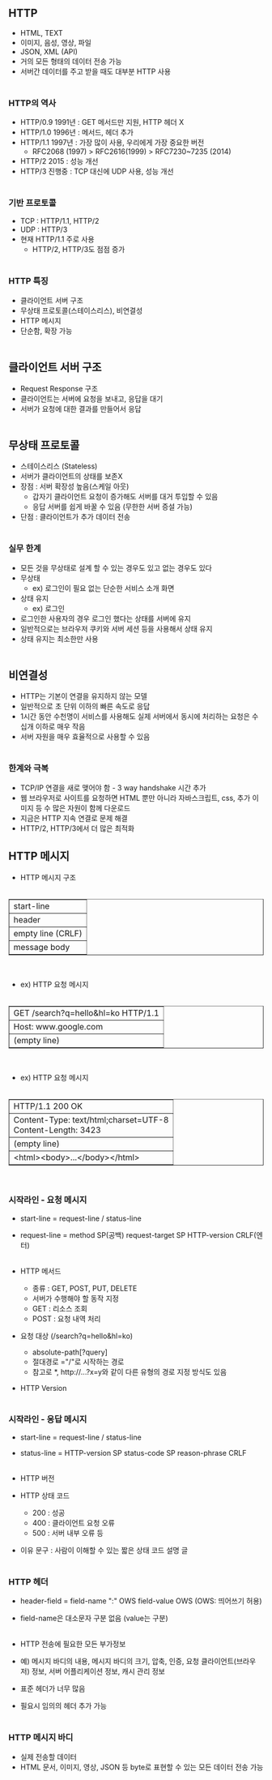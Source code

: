 ## HTTP
- HTML, TEXT<br>
- 이미지, 음성, 영상, 파일<br>
- JSON, XML (API)<br>
- 거의 모든 형태의 데이터 전송 가능<br>
- 서버간 데이터를 주고 받을 때도 대부분 HTTP 사용<br><br>

### HTTP의 역사
- HTTP/0.9 1991년 : GET 메서드만 지원, HTTP 헤더 X<br>
- HTTP/1.0 1996년 : 메서드, 헤더 추가<br>
- HTTP/1.1 1997년 : 가장 많이 사용, 우리에게 가장 중요한 버전<br>
	- RFC2068 (1997) > RFC2616(1999) > RFC7230~7235 (2014)<br>
- HTTP/2 2015 : 성능 개선<br>
- HTTP/3 진행중 : TCP 대신에 UDP 사용, 성능 개선<br><br>

### 기반 프로토콜
- TCP : HTTP/1.1, HTTP/2<br>
- UDP : HTTP/3<br>
- 현재 HTTP/1.1 주로 사용<br>
	- HTTP/2, HTTP/3도 점점 증가<br><br>

### HTTP 특징
- 클라이언트 서버 구조<br>
- 무상태 프로토콜(스테이스리스), 비연결성<br>
- HTTP 메시지<br>
- 단순함, 확장 가능<br><br>

## 클라이언트 서버 구조
- Request Response 구조<br>
- 클라이언트는 서버에 요청을 보내고, 응답을 대기<br>
- 서버가 요청에 대한 결과를 만들어서 응답<br><br>

## 무상태 프로토콜
- 스테이스리스 (Stateless)<br>
- 서버가 클라이언트의 상태를 보존X<br>
- 장점 : 서버 확장성 높음(스케일 아웃)<br>
	- 갑자기 클라이언트 요청이 증가해도 서버를 대거 투입할 수 있음<br>
	- 응답 서버를 쉽게 바꿀 수 있음 (무한한 서버 증설 가능)<br>
- 단점 : 클라이언트가 추가 데이터 전송<br><br>

### 실무 한계
- 모든 것을 무상태로 설계 할 수 있는 경우도 있고 없는 경우도 있다<br>
- 무상태<br>
	- ex) 로그인이 필요 없는 단순한 서비스 소개 화면<br>
- 상태 유지<br>
	- ex) 로그인<br>
- 로그인한 사용자의 경우 로그인 했다는 상태를 서버에 유지<br>
- 일반적으로는 브라우저 쿠키와 서버 세션 등을 사용해서 상태 유지<br>
- 상태 유지는 최소한만 사용<br><br>

## 비연결성
- HTTP는 기본이 연결을 유지하지 않는 모델<br>
- 일반적으로 초 단위 이하의 빠른 속도로 응답<br>
- 1시간 동안 수천명이 서비스를 사용해도 실제 서버에서 동시에 처리하는 요청은 수십개 이하로 매우 작음<br>
- 서버 자원을 매우 효율적으로 사용할 수 있음<br><br>

### 한계와 극복
- TCP/IP 연결을 새로 맺어야 함 - 3 way handshake 시간 추가<br>
- 웹 브라우저로 사이트를 요청하면 HTML 뿐만 아니라 자바스크립트, css, 추가 이미지 등 수 많은 자원이 함께 다운로드<br>
- 지금은 HTTP 지속 연결로 문제 해결<br>
- HTTP/2, HTTP/3에서 더 많은 최적화<br>

## HTTP 메시지

- HTTP 메시지 구조<br><br>

<table border="1">
<tr><td>start-line</td></tr>
<tr><td>header</td></tr>
<tr><td>empty line (CRLF)</td></tr>
<tr><td>message body</td></tr>
</table>

<br>

- ex) HTTP 요청 메시지<br><br>

<table border="1">
<tr><td>GET /search?q=hello&hl=ko HTTP/1.1</td></tr>
<tr><td>Host: www.google.com</td></tr>
<tr><td>(empty line)</td></tr>
</table>

<br>

- ex) HTTP 요청 메시지<br><br>

<table border="1">
<tr><td>HTTP/1.1 200 OK</td></tr>
<tr><td>Content-Type: text/html;charset=UTF-8<br>Content-Length: 3423</td></tr>
<tr><td>(empty line)</td></tr>
<tr><td>&lt;html&gt;&lt;body&gt;...&lt;/body&gt;&lt;/html&gt;</td></tr>
</table>

<br>

### 시작라인 - 요청 메시지
- start-line = request-line / status-line<br>
- request-line = method SP(공백) request-target SP HTTP-version CRLF(엔터)<br><br>

- HTTP 메서드<br>
	- 종류 : GET, POST, PUT, DELETE<br>
	- 서버가 수행해야 할 동작 지정<br>
	- GET : 리소스 조회<br>
	- POST : 요청 내역 처리<br>
- 요청 대상 (/search?q=hello&hl=ko)<br>
	- absolute-path[?query]<br>
	- 절대경로 ="/"로 시작하는 경로<br>
	- 참고로 *, http://...?x=y와 같이 다른 유형의 경로 지정 방식도 있음<br>
- HTTP Version<br><br>

### 시작라인 - 응답 메시지
- start-line = request-line / status-line<br>
- status-line = HTTP-version SP status-code SP reason-phrase CRLF<br><br>

- HTTP 버전<br>
- HTTP 상태 코드<br>
	- 200 : 성공<br>
	- 400 : 클라이언트 요청 오류<br>
	- 500 : 서버 내부 오류 등<br>
- 이유 문구 : 사람이 이해할 수 있는 짧은 상태 코드 설명 글<br><br>

### HTTP 헤더
- header-field = field-name ":" OWS field-value OWS (OWS: 띄어쓰기 허용)<br>
- field-name은 대소문자 구분 없음 (value는 구분)<br><br>

- HTTP 전송에 필요한 모든 부가정보<br>
- 예) 메시지 바디의 내용, 메시지 바디의 크기, 압축, 인증, 요청 클라이언트(브라우저) 정보, 서버 어플리케이션 정보, 캐시 관리 정보<br>
- 표준 헤더가 너무 많음<br>
- 필요시 임의의 헤더 추가 가능<br><br>

### HTTP 메시지 바디
- 실제 전송할 데이터<br>
- HTML 문서, 이미지, 영상, JSON 등 byte로 표현할 수 있는 모든 데이터 전송 가능<br><br>
